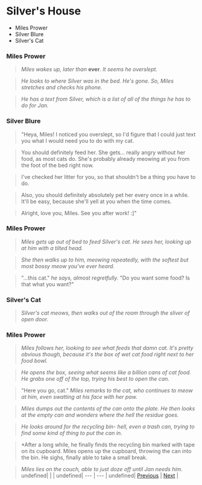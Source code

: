 # Silver's House
- Miles Prower
- Silver Blure
- Silver's Cat

### Miles Prower

> *Miles wakes up, later than* **ever**. *It seems he overslept.*

> *He looks to where Silver was in the bed. He's gone. So, Miles stretches and checks his phone.*

> *He has a text from Silver, which is a list of all of the things he has to do for Jan.*

### Silver Blure

> "Heya, Miles! I noticed you overslept, so I'd figure that I could just text you what I would need you to do with my cat.

> You should definitely feed her. She gets... really angry without her food, as most cats do. She's probably already meowing at you from the foot of the bed right now.

> I've checked her litter for you, so that shouldn't be a thing you have to do.

> Also, you should definitely absolutely pet her every once in a while. It'll be easy, because she'll yell at you when the time comes.

> Alright, love you, Miles. See you after work! :]"

### Miles Prower

> *Miles gets up out of bed to feed Silver's cat. He sees her, looking up at him with a tilted head.*

> *She then walks up to him, meowing repeatedly, with the softest but most bossy meow you've ever heard.*

> "...this cat." *he says, almost regretfully.* "Do you want some food? Is that what you want?"

### Silver's Cat

> *Silver's cat meows, then walks out of the room through the sliver of open door.*

### Miles Prower

> *Miles follows her, looking to see what feeds that damn cat. It's pretty obvious though, because it's the box of wet cat food right next to her food bowl.*

> *He opens the box, seeing what seems like a billion cans of cat food. He grabs one off of the top, trying his best to open the can.*

> "Here you go, cat." *Miles remarks to the cat, who continues to meow at him, even swatting at his face with her paw.*

> *Miles dumps out the contents of the can onto the plate. He then looks at the empty can and wonders where the hell the residue goes.*

> *He looks around for the recycling bin- hell, even a trash can, trying to find some kind of thing to put the can in.*

> *After a long while, he finally finds the recycling bin marked with tape on its cupboard. Miles opens up the cupboard, throwing the can into the bin. He sighs, finally able to take a small break.

> *Miles lies on the couch, able to just doze off until Jan needs him.*
undefined|  |  |
undefined| --- | --- |
undefined| [Previous](https://meowcatheorange.github.io/Dizzy-AU/story/human-readable/AAK_SilversHouse) | [Next](https://meowcatheorange.github.io/Dizzy-AU/story/human-readable/AAM_MilesGarage) |